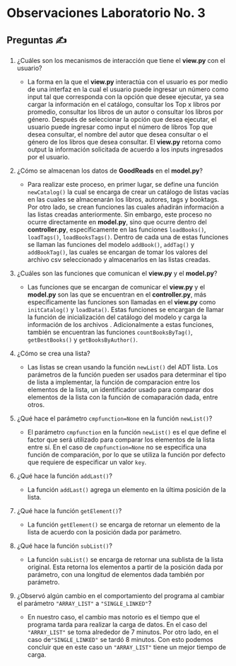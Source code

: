 # Observaciones Laboratorio No. 3

## Preguntas :writing_hand:

1. ¿Cuáles son los mecanismos de interacción que tiene el __view.py__ con el usuario?
   * La forma en la que el __view.py__ interactúa con el usuario es por medio de una interfaz en la cual el usuario puede ingresar un número como input tal que corresponda con la opción que desee ejecutar, ya sea cargar la información en el catálogo, consultar los Top x libros por promedio, consultar los libros de un autor o consultar los libros por género. Después de seleccionar la opción que desea ejecutar, el usuario puede ingresar como input el número de libros Top que desea consultar, el nombre del autor que desea consultar o el género de los libros que desea consultar. El __view.py__ retorna como output la información solicitada de acuerdo a los inputs ingresados por el usuario.

2. ¿Cómo se almacenan los datos de __GoodReads__ en el __model.py__?
    * Para realizar este proceso, en primer lugar, se define una función ```newCatalog()``` la cual se encarga de crear un catálogo de listas vacías en las cuales se almacenarán los libros, autores, tags y booktags. Por otro lado, se crean funciones las cuales añadirán información a las listas creadas anteriormente. Sin embargo, este proceso no ocurre directamente en __model.py__, sino que ocurre dentro del __controller.py__, específicamente en las funciones ```loadBooks()```, ```loadTags()```, ```loadBooksTags()```. Dentro de cada una de estas funciones se llaman las funciones del modelo ```addBook()```, ```addTag()``` y ```addBookTag()```, las cuales se encargan de tomar los valores del archivo csv seleccionado y almacenarlos en las listas creadas.
    
3. ¿Cuáles son las funciones que comunican el __view.py__ y el __model.py__?
    * Las funciones que se encargan de comunicar el __view.py__ y el __model.py__ son las que se encuentran en el __controller.py__, más específicamente las funciones son llamadas en el __view.py__ como ```initCatalog()``` y ```loadData()```. Estas funciones se encargan de llamar la función de inicialización del catálogo del modelo y carga la información de los archivos . Adicionalmente a estas funciones, también se encuentran las funciones ```countBooksByTag()```, ```getBestBooks()``` y ```getBooksByAuthor()```.
    
4. ¿Cómo se crea una lista?
    * Las listas se crean usando la función ```newList()``` del ADT lista. Los parámetros de la función pueden ser usados para determinar el tipo de lista a implementar, la función de comparacion entre los elementos de la lista, un identificador usado para comparar dos elementos de la lista con la función de comaparación dada, entre otros.

5. ¿Qué hace el parámetro ```cmpfunction=None``` en la función ```newList()```?
    * El parámetro ```cmpfunction``` en la función ```newList()``` es el que define el factor que será utilizado para comparar los elementos de la lista entre sí. En el caso de ```cmpfunction=None``` no se especifica una función de comparación, por lo que se utiliza la función por defecto que requiere de especificar un valor ```key```.

6. ¿Qué hace la función ```addLast()```?
    * La función ```addLast()``` agrega un elemento en la última posición de la lista.

7. ¿Qué hace la función ```getElement()```?
    * La función ```getElement()``` se encarga de retornar un elemento de la lista de acuerdo con la posición dada por parámetro.
    
8. ¿Qué hace la función ```subList()```?
    * La función ```subList()``` se encarga de retornar una sublista de la lista original. Esta retorna los elementos a partir de la
    posición dada por parámetro, con una longitud de elementos dada también por parámetro.

9. ¿Observó algún cambio en el comportamiento del programa al cambiar el parámetro ```"ARRAY_LIST"``` a ```"SINGLE_LINKED"```?
    * En nuestro caso, el cambio mas notorio es el tiempo que el programa tarda para realizar la carga de datos. En el caso del ```"ARRAY_LIST"``` se toma alrededor de 7 minutos. Por otro lado, en el caso de```"SINGLE_LINKED"``` se tardó 8 minutos. Con esto podemos concluir que en este caso un ```"ARRAY_LIST"``` tiene un mejor tiempo de carga.
